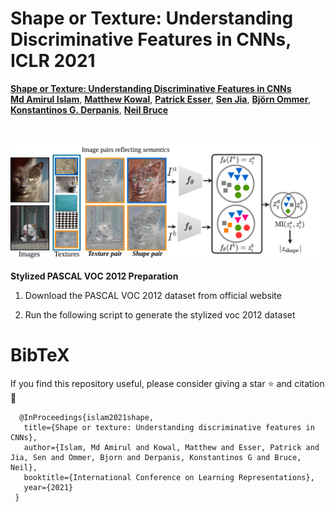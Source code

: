#  Shape or Texture: Understanding Discriminative Features in CNNs, ICLR 2021

**[Shape or Texture: Understanding Discriminative Features in CNNs](https://openreview.net/forum?id=NcFEZOi-rLa)**
<br>
**[Md Amirul Islam](https://www.cs.ryerson.ca/~amirul/)**, **[Matthew Kowal](https://mkowal2.github.io/)**, **[Patrick Esser](https://github.com/pesser/)**, **[Sen Jia](https://scholar.google.com/citations?user=WOsy1foAAAAJ&hl=en)**, **[Björn Ommer](https://hci.iwr.uni-heidelberg.de/people/bommer)**, **[Konstantinos G. Derpanis](https://www.cs.ryerson.ca/~kosta/)**, **[Neil Bruce](http://socs.uoguelph.ca/~brucen/)** 

<br>

![Alt text](dim_estimation/assets/dim_est.png?raw=true "Title")

**Stylized PASCAL VOC 2012 Preparation**

1. Download the PASCAL VOC 2012 dataset from official website

2. Run the following script to generate the stylized voc 2012 dataset


# BibTeX
If you find this repository useful, please consider giving a star :star: and citation :t-rex:


      @InProceedings{islam2021shape,
       title={Shape or texture: Understanding discriminative features in CNNs},
       author={Islam, Md Amirul and Kowal, Matthew and Esser, Patrick and Jia, Sen and Ommer, Bjorn and Derpanis, Konstantinos G and Bruce, Neil},
       booktitle={International Conference on Learning Representations},
       year={2021}
     }



